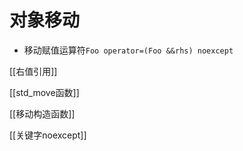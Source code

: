 # 对象移动

- 移动赋值运算符`Foo operator=(Foo &&rhs) noexcept`

[[右值引用]]

[[std_move函数]]

[[移动构造函数]]

[[关键字noexcept]]